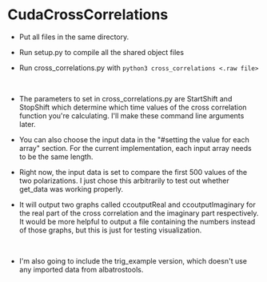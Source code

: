 # CudaCrossCorrelations

* Put all files in the same directory.

* Run setup.py to compile all the shared object files

* Run cross_correlations.py with `python3 cross_correlations <.raw file>`

&nbsp;

* The parameters to set in cross_correlations.py are StartShift and StopShift which determine which time values of the cross correlation function you're calculating. I'll make these command line arguments later.

* You can also choose the input data in the "#setting the value for each array" section. For the current implementation, each input array needs to be the same length.

* Right now, the input data is set to compare the first 500 values of the two polarizations. I just chose this arbitrarily to test out whether get_data was working properly.

* It will output two graphs called ccoutputReal and ccoutputImaginary for the real part of the cross correlation and the imaginary part respectively. It would be more helpful to output a file containing the numbers instead of those graphs, but this is just for testing visualization.

&nbsp;

* I'm also going to include the trig_example version, which doesn't use any imported data from albatrostools.
